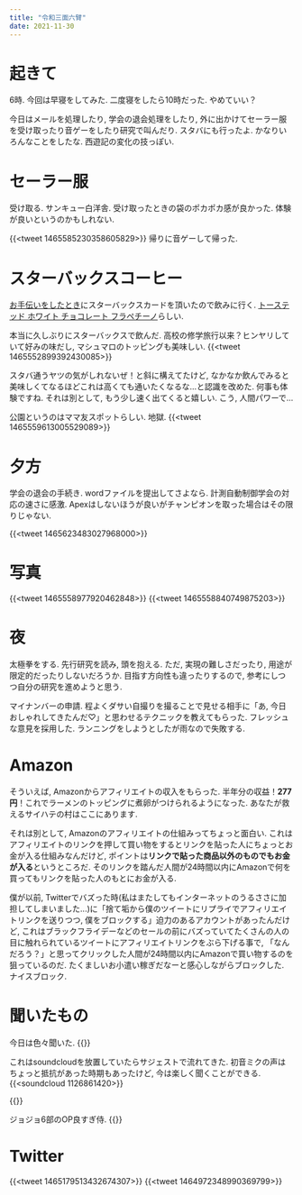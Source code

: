```yaml
---
title: "令和三面六臂"
date: 2021-11-30
---
```



# 起きて
6時. 今回は早寝をしてみた. 二度寝をしたら10時だった. やめていい？

今日はメールを処理したり, 学会の退会処理をしたり, 外に出かけてセーラー服を受け取ったり音ゲーをしたり研究で叫んだり. スタバにも行ったよ. かなりいろんなことをしたな. 西遊記の変化の技っぽい.

# セーラー服
受け取る. サンキュー白洋舎. 受け取ったときの袋のポカポカ感が良かった. 体験が良いというのかもしれない.

{{<tweet 1465585230358605829>}}
帰りに音ゲーして帰った.

# スターバックスコーヒー
[お手伝いをしたとき](/post/2021-11-14)にスターバックスカードを頂いたので飲みに行く. [トーステッド ホワイト チョコレート フラペチーノ](https://product.starbucks.co.jp/beverage/frappuccino/4524785488236/)らしい.

本当に久しぶりにスターバックスで飲んだ. 高校の修学旅行以来？ヒンヤリしていて好みの味だし, マシュマロのトッピングも美味しい.
{{<tweet 1465552899392430085>}}

スタバ通うヤツの気がしれないぜ！と斜に構えてたけど, なかなか飲んでみると美味しくてなるほどこれは高くても通いたくなるな...と認識を改めた. 何事も体験ですね. それは別として, もう少し速く出てくると嬉しい. こう, 人間パワーで...

公園というのはママ友スポットらしい. 地獄.
{{<tweet 1465559613005529089>}}
# 夕方
学会の退会の手続き. wordファイルを提出してさよなら. 計測自動制御学会の対応の速さに感激. Apexはしないほうが良いがチャンピオンを取った場合はその限りじゃない.

{{<tweet 1465623483027968000>}}
# 写真
{{<tweet 1465558977920462848>}}
{{<tweet 1465558840749875203>}}
# 夜
太極拳をする. 先行研究を読み, 頭を抱える. ただ, 実現の難しさだったり, 用途が限定的だったりしないだろうか. 目指す方向性も違ったりするので, 参考にしつつ自分の研究を進めようと思う.

マイナンバーの申請. 程よくダサい自撮りを撮ることで見せる相手に「あ, 今日おしゃれしてきたんだ♡」と思わせるテクニックを教えてもらった. フレッシュな意見を採用した.
ランニングをしようとしたが雨なので失敗する.

# Amazon
そういえば, Amazonからアフィリエイトの収入をもらった. 半年分の収益！**277円**！これでラーメンのトッピングに煮卵がつけられるようになった. あなたが救えるサイハテの村はここにあります.

それは別として, Amazonのアフィリエイトの仕組みってちょっと面白い. これはアフィリエイトのリンクを押して買い物をするとリンクを貼った人にちょっとお金が入る仕組みなんだけど, ポイントは**リンクで貼った商品以外のものでもお金が入る**というところだ. そのリンクを踏んだ人間が24時間以内にAmazonで何を買ってもリンクを貼った人のもとにお金が入る.

僕が以前, Twitterでバズった時(私はまたしてもインターネットのうるささに加担してしまいました...)に「捨て垢から僕のツイートにリプライでアフィリエイトリンクを送りつつ, 僕をブロックする」迫力のあるアカウントがあったんだけど, これはブラックフライデーなどのセールの前にバズっていてたくさんの人の目に触れられているツイートにアフィリエイトリンクをぶら下げる事で, 「なんだろう？」と思ってクリックした人間が24時間以内にAmazonで買い物するのを狙っているのだ. たくましいお小遣い稼ぎだなーと感心しながらブロックした. ナイスブロック.
# 聞いたもの
今日は色々聞いた.
{{<bandcamp-album id="603887775">}}

これはsoundcloudを放置していたらサジェストで流れてきた. 初音ミクの声はちょっと抵抗があった時期もあったけど, 今は楽しく聞くことができる.
{{<soundcloud 1126861420>}}

{{<bandcamp-track id="163107409">}}

ジョジョ6部のOP良すぎ侍.
{{<youtube mgxDyrEnnoE>}}
# Twitter
{{<tweet 1465179513432674307>}}
{{<tweet 1464972348990369799>}}